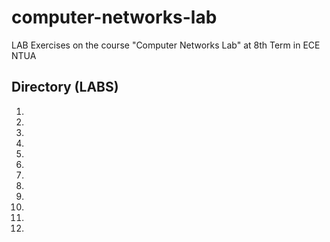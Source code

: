 # computer-networks-lab

LAB Exercises on the course "Computer Networks Lab" at 8th Term in ECE NTUA

## Directory (LABS)
1. 
1. 
1. 
1. 
1. 
1. 
1. 
1. 
1. 
1. 
1. 
1. 
